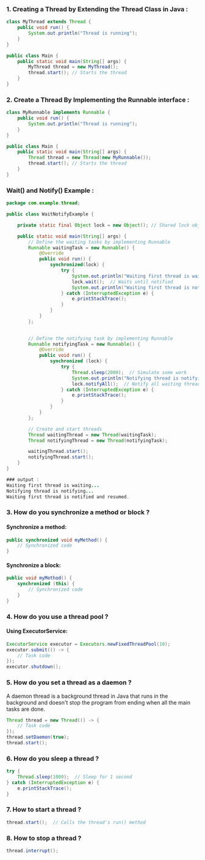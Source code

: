 ### 1. Creating a Thread by Extending the Thread Class in Java :
```java
class MyThread extends Thread {
    public void run() {
        System.out.println("Thread is running");
    }
}

public class Main {
    public static void main(String[] args) {
        MyThread thread = new MyThread();
        thread.start(); // Starts the thread
    }
}
```
### 2. Create a Thread By Implementing the Runnable interface :
```java
class MyRunnable implements Runnable {
    public void run() {
        System.out.println("Thread is running");
    }
}

public class Main {
    public static void main(String[] args) {
        Thread thread = new Thread(new MyRunnable());
        thread.start(); // Starts the thread
    }
}
```

### Wait() and Notify() Example :
```java
package com.example.thread;

public class WaitNotifyExample {

    private static final Object lock = new Object(); // Shared lock object

    public static void main(String[] args) {
        // Define the waiting tasks by implementing Runnable
        Runnable waitingTask = new Runnable() {
            @Override
            public void run() {
                synchronized(lock) {
                    try {
                        System.out.println("Waiting first thread is waiting...");
                        lock.wait();  // Waits until notified
                        System.out.println("Waiting first thread is notified and resumed.");
                    } catch (InterruptedException e) {
                        e.printStackTrace();
                    }
                }
            }
        };
        

        // Define the notifying task by implementing Runnable
        Runnable notifyingTask = new Runnable() {
            @Override
            public void run() {
                synchronized (lock) {
                    try {
                        Thread.sleep(2000);  // Simulate some work
                        System.out.println("Notifying thread is notifying...");
                        lock.notifyAll();  // Notify all waiting threads
                    } catch (InterruptedException e) {
                        e.printStackTrace();
                    }
                }
            }
        };

        // Create and start threads
        Thread waitingThread = new Thread(waitingTask);
        Thread notifyingThread = new Thread(notifyingTask);

        waitingThread.start();
        notifyingThread.start();
    }
}
```
```java
### output :
Waiting first thread is waiting...
Notifying thread is notifying...
Waiting first thread is notified and resumed.
```
### 3. How do you synchronize a method or block ?
#### Synchronize a method:
```java
public synchronized void myMethod() {
    // Synchronized code
}
```
#### Synchronize a block:
```java
public void myMethod() {
    synchronized (this) {
        // Synchronized code
    }
}
```
### 4. How do you use a thread pool ?
#### Using ExecutorService:
```java
ExecutorService executor = Executors.newFixedThreadPool(10);
executor.submit(() -> {
    // Task code
});
executor.shutdown();
```
### 5. How do you set a thread as a daemon ?
A daemon thread is a background thread in Java that runs in the background and doesn't stop the program from ending when all the main tasks are done.
```java
Thread thread = new Thread(() -> {
    // Task code
});
thread.setDaemon(true);
thread.start();
```
### 6. How do you sleep a thread ?
```java
try {
    Thread.sleep(1000);  // Sleep for 1 second
} catch (InterruptedException e) {
    e.printStackTrace();
}
```
### 7. How to start a thread ?
```java
thread.start();  // Calls the thread's run() method
```
### 8. How to stop a thread ?
```java
thread.interrupt(); 
```
